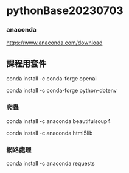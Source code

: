 # pythonBase20230703
### anaconda
https://www.anaconda.com/download

## 課程用套件

conda install -c conda-forge openai

conda install -c conda-forge python-dotenv
### 爬蟲

conda install -c anaconda beautifulsoup4

conda install -c anaconda html5lib
### 網路處理

conda install -c anaconda requests

